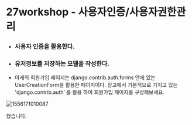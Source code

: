# 27workshop - 사용자인증/사용자권한관리

- ### 사용자 인증을 활용한다.

- ###  유저정보를 저장하는 모델을 작성한다.



- 아래의 회원가입 페이지는 django.contrib.auth.forms 안에 있는UserCreationForm을
  활용한 페이지이다. 장고에서 기본적으로 가지고 있는 'django.contrib.auth’ 를 활용
  하여 회원가입 페이지를 구성해보세요.

![1556171010087](C:\Users\student\AppData\Roaming\Typora\typora-user-images\1556171010087.png)



했습니다.
